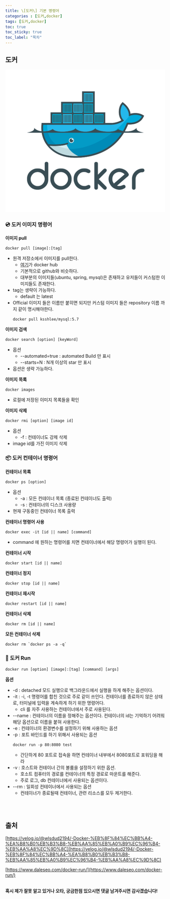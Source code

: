 ```yaml
---
title: \[도커\] 기본 명령어
categories : [도커,docker]
tags: [도커,docker]
toc: true
toc_sticky: true
toc_label: "목차"
---
```


도커
-
![docker](/assets/img/back_end/2020_12_07/docker.png)


### 💿 도커 이미지 명령어

**이미지 pull**
```
docker pull [image]:[tag]
```

- 원격 저장소에서 이미지를 pull한다.
  - [여기](https://hub.docker.com/?ref=login)가 docker hub
  - 기본적으로 github와 비슷하다.
  - 대부분의 이미지들(ubuntu, spring, mysql)은 존재하고 유저들이 커스텀한 이미지들도 존재한다.
- tag는 생략이 가능하다.
  - default 는 latest
- Official 이미지 들은 이름만 붙히면 되지만 커스텀 이미지 들은 repository 이름 까지 같이 명시해야한다.
    ```
    docker pull ksshlee/mysql:5.7
    ```


**이미지 검색**

```
docker search [option] [keyWord]
```

- 옵션
  - --automated=true : automated Build 만 표시
  - --starts=N : N개 이상의 star 만 표시
- 옵션은 생략 가능하다.


**이미지 목록**

```
docker images
```

- 로컬에 저장된 이미지 목록들을 확인



**이미지 삭제**

```
docker rmi [option] [image id]
```

- 옵션
  - -f : 컨테이너도 강제 삭제
- image id를 가진 이미지 삭제

### 📦 도커 컨테이너 명령어

**컨테이너 목록**
```
docker ps [option]
```

- 옵션
  - -a : 모든 컨테이너 목록 (종료된 컨테이너도 출력)
  - -s : 컨테이너의 디스크 사용량
- 현재 구동중인 컨테이너 목록 출력


**컨테이너 명령어 사용**
```
docker exec -it [id || name] [command]
```
- command 에 원하는 명령어를 치면 컨테이너에서 해당 명령어가 실행이 된다.


**컨테이너 시작**
```
docker start [id || name]
```

**컨테이너 정지**
```
docker stop [id || name]
```

**컨테이너 재시작**
```
docker restart [id || name]
```

**컨테이너 삭제**
```
docker rm [id || name]
```

**모든 컨테이너 삭제**
```
docker rm `docker ps -a -q`
```


### 🐳 도커 Run

```
docker run [option] [image]:[tag] [command] [args]
```
**옵션**
- -d : detached 모드 실행으로 백그라운드에서 실행을 하게 해주는 옵션이다.
- -it : -i, -t 명령어를 합친 것으로 주로 같이 쓰인다. 컨테이너를 종료하지 않은 상태로, 터미널에 입력을 계속하게 하기 위한 명령어다.
  - cli 를 자주 사용하는 컨테이너에서 주로 사용된다.
- --name : 컨테이너의 이름을 정해주는 옵션이다. 컨테이너의 id는 기억하기 어려워 해당 옵션으로 이름을 붙혀 사용한다.
- -e : 컨테이너의 환경변수를 설정하기 위해 사용하는 옵션
- -p : 포트 바인드를 하기 위해서 사용되는 옵션
  ```
  docker run -p 80:8080 test
  ```
  - 간단하게 80 포트로 접속을 하면 컨테이너 내부에서 8080포트로 포워딩을 해라
- -v : 호스트와 컨테이너 간의 볼륨을 설정하기 위한 옵션.
  - 호소트 컴퓨터의 경로를 컨테이너의 특정 경로로 마운트를 해준다.
  - 주로 로그, db 컨테이너에서 사용되는 옵션이다.
- --rm : 일회성 컨테이너에서 사용되는 옵션
  - 컨테이너가 종료될때 컨테이너, 관련 리소스를 모두 제거한다.


<br><br>




출처
-

[https://velog.io/@wlsdud2194/-Docker-%EB%8F%84%EC%BB%A4-%EA%B8%B0%EB%B3%B8-%EB%AA%85%EB%A0%B9%EC%96%B4-%EB%AA%A8%EC%9D%8C](https://velog.io/@wlsdud2194/-Docker-%EB%8F%84%EC%BB%A4-%EA%B8%B0%EB%B3%B8-%EB%AA%85%EB%A0%B9%EC%96%B4-%EB%AA%A8%EC%9D%8C)

[https://www.daleseo.com/docker-run/](https://www.daleseo.com/docker-run/)
<br><br>



**혹시 제가 잘못 알고 있거나 오타, 궁금한점 있으시면 댓글 남겨주시면 감사겠습니다!**
